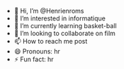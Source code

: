 - 👋 Hi, I’m @Henrienroms
- 👀 I’m interested in informatique
- 🌱 I’m currently learning basket-ball
- 💞️ I’m looking to collaborate on film
- 📫 How to reach me post
- 😄 Pronouns: hr
- ⚡ Fun fact: hr

<!---
Henrienroms/Henrienroms is a ✨ special ✨ repository because its `README.md` (this file) appears on your GitHub profile.
You can click the Preview link to take a look at your changes.
--->
